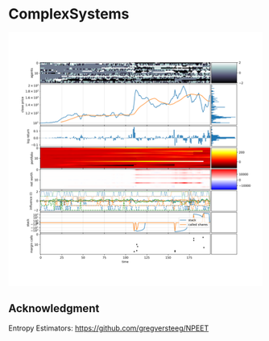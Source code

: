# ComplexSystems

![complex](img/tmp.png)



## Acknowledgment

Entropy Estimators: https://github.com/gregversteeg/NPEET
